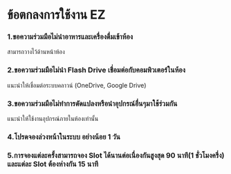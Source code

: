 # ข้อตกลงการใช้งาน EZ

### 1.ขอความร่วมมือไม่นำอาหารและเครื่องดื่มเข้าห้อง

สามารถวางไว้ด้านหน้าห้อง

### 2.ขอความร่วมมือไม่นำ Flash Drive เชื่อมต่อกับคอมพิวเตอร์ในห้อง

แนะนำให้เชื่อมต่อระบบคลาวน์ (OneDrive, Google Drive)

### 3.ขอความร่วมมือไม่ทำการดัดแปลงหรือนำอุปกรณ์อื่นๆมาใช้ร่วมกัน

แนะนำให้ใช้งานอุปกรณ์ภายในห้องเท่านั้น

### 4.โปรดจองล่วงหน้าในระบบ อย่างน้อย 1 วัน&#x20;

### 5.การจองแต่ละครั้งสามารถจอง Slot ได้นานต่อเนื่องกันสูงสุด 90 นาที(1 ชั่วโมงครึ่ง) และแต่ละ Slot ต้องห่างกัน 15 นาที

###
